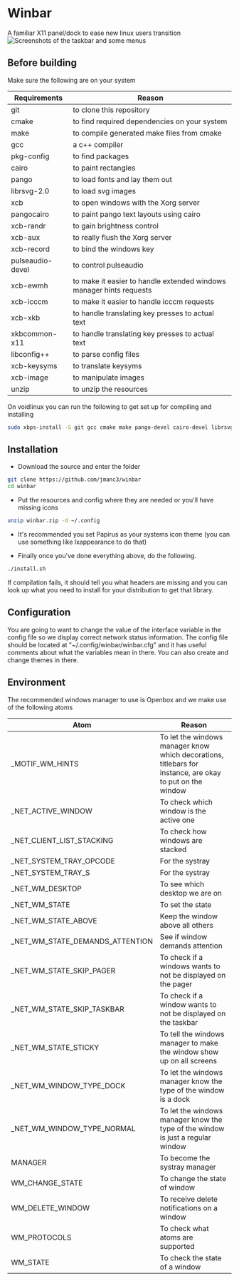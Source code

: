 # Winbar
A familiar X11 panel/dock to ease new linux users transition
![Screenshots of the taskbar and some menus](screenshots/1.png)

## Before building
Make sure the following are on your system

Requirements | Reason
------------ | -------------
git | to clone this repository
cmake | to find required dependencies on your system
make | to compile generated make files from cmake
gcc | a c++ compiler
pkg-config | to find packages
cairo | to paint rectangles
pango | to load fonts and lay them out
librsvg-2.0 | to load svg images
xcb | to open windows with the Xorg server
pangocairo | to paint pango text layouts using cairo
xcb-randr | to gain brightness control
xcb-aux | to really flush the Xorg server
xcb-record | to bind the windows key
pulseaudio-devel | to control pulseaudio
xcb-ewmh | to make it easier to handle extended windows manager hints requests
xcb-icccm | to make it easier to handle icccm requests
xcb-xkb | to handle translating key presses to actual text
xkbcommon-x11 | to handle translating key presses to actual text
libconfig++ | to parse config files
xcb-keysyms | to translate keysyms
xcb-image | to manipulate images
unzip | to unzip the resources

On voidlinux you can run the following to get set up for compiling and installing
```bash
sudo xbps-install -S git gcc cmake make pango-devel cairo-devel librsvg-devel libxcb-devel xcb-util-devel pulseaudio-devel xcb-util-wm-devel libxkbcommon-devel libxkbcommon-x11 libconfig++-devel xcb-util-keysyms-devel xcb-util-image-devel papirus-icon-theme lxappearance unzip
```

## Installation
* Download the source and enter the folder
```bash
git clone https://github.com/jmanc3/winbar
cd winbar
```
* Put the resources and config where they are needed or you'll have missing icons
```bash
unzip winbar.zip -d ~/.config
```
* It's recommended you set Papirus as your systems icon theme (you can use something like lxappearance to do that)


* Finally once you've done everything above, do the following.
```bash
./install.sh
``` 
If compilation fails, it should tell you what headers are missing and you can look up what you need to install for your distribution to get that library.

## Configuration
You are going to want to change the value of the interface variable in the config file so we display correct network status information.
The config file should be located at "~/.config/winbar/winbar.cfg" and it has useful comments about what the variables mean in there.
You can also create and change themes in there.

## Environment
The recommended windows manager to use is Openbox and we make use of the following atoms

Atom | Reason
------------ | -------------
_MOTIF_WM_HINTS | To let the windows manager know which decorations, titlebars for instance, are okay to put on the window
_NET_ACTIVE_WINDOW | To check which window is the active one 
_NET_CLIENT_LIST_STACKING | To check how windows are stacked
_NET_SYSTEM_TRAY_OPCODE | For the systray
_NET_SYSTEM_TRAY_S | For the systray 
_NET_WM_DESKTOP | To see which desktop we are on
_NET_WM_STATE | To set the state
_NET_WM_STATE_ABOVE | Keep the window above all others
_NET_WM_STATE_DEMANDS_ATTENTION | See if window demands attention
_NET_WM_STATE_SKIP_PAGER | To check if a windows wants to not be displayed on the pager
_NET_WM_STATE_SKIP_TASKBAR | To check if a window wants to not be displayed on the taskbar
_NET_WM_STATE_STICKY | To tell the windows manager to make the window show up on all screens
_NET_WM_WINDOW_TYPE_DOCK | To let the windows manager know the type of the window is a dock
_NET_WM_WINDOW_TYPE_NORMAL | To let the windows manager know the type of the window is just a regular window
MANAGER | To become the systray manager
WM_CHANGE_STATE | To change the state of window
WM_DELETE_WINDOW | To receive delete notifications on a window
WM_PROTOCOLS | To check what atoms are supported
WM_STATE | To check the state of a window


